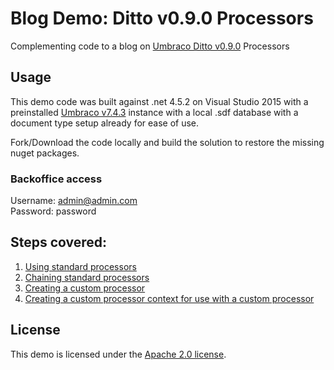 # Blog Demo: Ditto v0.9.0 Processors
Complementing code to a blog on [Umbraco Ditto v0.9.0](https://github.com/leekelleher/umbraco-ditto/releases/tag/0.9.0) Processors

## Usage
This demo code was built against .net 4.5.2 on Visual Studio 2015 with a preinstalled [Umbraco v7.4.3](https://our.umbraco.org/contribute/releases/743/) instance with a local .sdf database with a document type setup already for ease of use.

Fork/Download the code locally and build the solution to restore the missing nuget packages.

### Backoffice access

Username: admin@admin.com  
Password: password

## Steps covered:

 1. [Using standard processors](https://github.com/jamiepollock/blog-demo-ditto-v090/commit/ff19498e04fa07ed1ed954cb5b1c045513c92444)
 2. [Chaining standard processors](https://github.com/jamiepollock/blog-demo-ditto-v090/commit/34a8924900f8e43c1ca495de5b61dfd2d5c6ac61)
 3. [Creating a custom processor](https://github.com/jamiepollock/blog-demo-ditto-v090/commit/7b6326d10c5d1ec8b076e81b96faca3c6848fd6b)
 4. [Creating a custom processor context for use with a custom processor](https://github.com/jamiepollock/blog-demo-ditto-v090/commit/ff19498e04fa07ed1ed954cb5b1c045513c92444)

## License

This demo is licensed under the [Apache 2.0 license](http://www.apache.org/licenses/LICENSE-2.0).